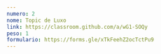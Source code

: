 ```yaml
---
numero: 2
nome: Topic de Luxo
link: https://classroom.github.com/a/wG1-SOQy
peso: 1
formulario: https://forms.gle/xTkFeehZ2ocTctPu9
---
```

